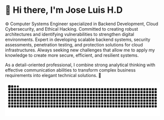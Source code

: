 # 👋 Hi there, I'm Jose Luis H.D

⚙️ Computer Systems Engineer specialized in Backend Development, Cloud Cybersecurity, and Ethical Hacking. Committed to creating robust architectures and identifying vulnerabilities to strengthen digital environments. Expert in developing scalable backend systems, security assessments, penetration testing, and protection solutions for cloud infrastructures. Always seeking new challenges that allow me to apply my knowledge to create more secure, efficient, and resilient systems.

As a detail-oriented professional, I combine strong analytical thinking with effective communication abilities to transform complex business requirements into elegant technical solutions. 🎯


<img src="https://raw.githubusercontent.com/JoseLuisHD/JoseLuisHD/output/snake.svg" alt="Snake animation" />